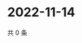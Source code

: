 # 2022-11-14

共 0 条

<!-- BEGIN WEIBO -->
<!-- 最后更新时间 Mon Nov 14 2022 14:22:46 GMT+0800 (China Standard Time) -->

<!-- END WEIBO -->
